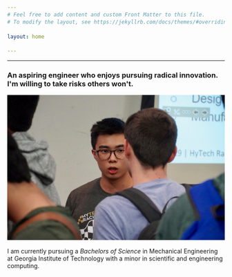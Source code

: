 ```yaml
---
# Feel free to add content and custom Front Matter to this file.
# To modify the layout, see https://jekyllrb.com/docs/themes/#overriding-theme-defaults

layout: home

---
```

---
### An aspiring engineer who enjoys pursuing radical innovation. I'm willing to take risks others won't.

![Deez nuts69](/assets/photo69.JPG)

I am currently pursuing a *Bachelors of Science* in Mechanical Engineering at Georgia Institute of Technology with a minor in scientific and engineering computing.
